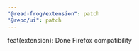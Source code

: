 ```yaml
---
"@read-frog/extension": patch
"@repo/ui": patch
---
```


feat(extension): Done Firefox compatibility
